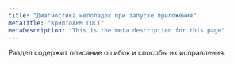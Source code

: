 ```yaml
---
title: "Диагностика неполадок при запуске приложения"
metaTitle: "КриптоАРМ ГОСТ"
metaDescription: "This is the meta description for this page"
---
```


Раздел содержит описание ошибок и способы их исправления.
